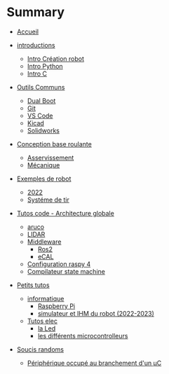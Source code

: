 # Summary

- [Accueil](accueil.md)
- [introductions](introductions/tutoriel.md)
	- [Intro Création robot](introductions/introRobot.md)
	- [Intro Python](introductions/introPython.md)
	- [Intro C](introductions/introC.md)
- [Outils Communs](outils_communs/index.md)
	- [Dual Boot](outils_communs/dual_boot.md)
	- [Git](outils_communs/git.md)
	- [VS Code](outils_communs/vscode.md)
	- [Kicad](outils_communs/kicad.md)
	- [Solidworks](outils_communs/solidw.md)
- [Conception base roulante](base_roulante/index.md)
	- [Asservissement](base_roulante/asserv.md)
	- [Mécanique](base_roulante/materiaux.md)
- [Exemples de robot](robots/index.md)
	- [2022](robots/2022.md)
	- [Systéme de tir](robots/shoot.md)
- [Tutos code - Architecture globale](code/index.md)
	- [aruco]()
	- [LIDAR]()
	- [Middleware]()
		- [Ros2]()
		- [eCAL]()
	- [Configuration raspy 4]()
	- [Compilateur state machine](code/state_machine.md)

- [Petits tutos](petits_tutos/index.md)
	- [informatique]()
		- [Raspberry Pi](petits_tutos/raspberry_pi.md)
		- [simulateur et IHM du robot (2022-2023)](petits_tutos/simulator.md)
	- [Tutos elec](elec/index.md)
		- [la Led](elec/led.md)
		- [les différents microcontrolleurs](petits_tutos/microcontrollers.md)
- [Soucis randoms]()
	- [Périphérique occupé au branchement d'un µC](petits_tutos/peripherique_occupe.md)


